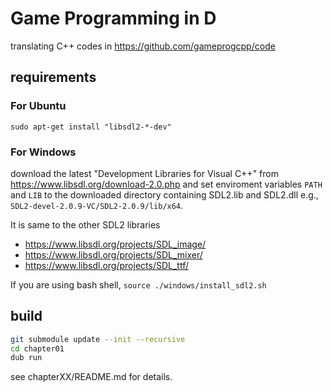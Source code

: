 # Game Programming in D

translating C++ codes in https://github.com/gameprogcpp/code

## requirements

### For Ubuntu 

`sudo apt-get install "libsdl2-*-dev"`

### For Windows

download the latest "Development Libraries for Visual C++" from https://www.libsdl.org/download-2.0.php and set enviroment variables `PATH` and `LIB` to the downloaded directory containing SDL2.lib and SDL2.dll e.g., `SDL2-devel-2.0.9-VC/SDL2-2.0.9/lib/x64`.

It is same to the other SDL2 libraries
- https://www.libsdl.org/projects/SDL_image/
- https://www.libsdl.org/projects/SDL_mixer/
- https://www.libsdl.org/projects/SDL_ttf/

If you are using bash shell, `source ./windows/install_sdl2.sh`

##  build

```bash
git submodule update --init --recursive
cd chapter01
dub run
```

see chapterXX/README.md for details.

